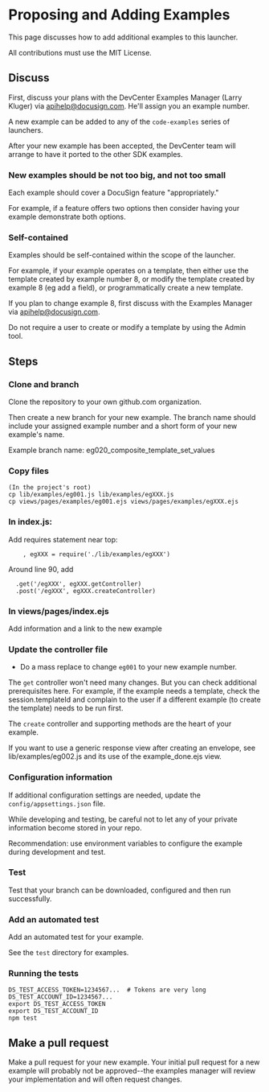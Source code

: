 # Proposing and Adding Examples

This page discusses how to add additional examples to this launcher.

All contributions must use the MIT License.

## Discuss
First, discuss your plans with the DevCenter Examples Manager 
(Larry Kluger) via apihelp@docusign.com. He'll assign you an example number.

A new example can be added to any of the `code-examples` series of 
launchers.

After your new example has been accepted, the DevCenter team will
arrange to have it ported to the other SDK examples.

### New examples should be not too big, and not too small
Each example should cover a DocuSign feature "appropriately."

For example, if a feature offers two options then consider
having your example demonstrate both options.

### Self-contained
Examples should be self-contained within the scope of the
launcher. 

For example, if your example operates on a template,
then either use the template created by example number 8, 
or modify the template created by example 8 (eg add a field),
or programmatically create a new template.

If you plan to change example 8, first discuss with the
Examples Manager via apihelp@docusign.com. 

Do not require a user to create or modify a template by
using the Admin tool.

## Steps

### Clone and branch
Clone the repository to your own github.com organization.

Then create a new branch for your new example. 
The branch name should include your assigned example 
number and a short form of your new example's name.

Example branch name: eg020_composite_template_set_values

### Copy files

````
(In the project's root)
cp lib/examples/eg001.js lib/examples/egXXX.js 
cp views/pages/examples/eg001.ejs views/pages/examples/egXXX.ejs 
````

### In index.js:

Add requires statement near top:
````
    , egXXX = require('./lib/examples/egXXX')
````

Around line 90, add
````
  .get('/egXXX', egXXX.getController)
  .post('/egXXX', egXXX.createController)
````

### In views/pages/index.ejs
Add information and a link to the new example

### Update the controller file

* Do a mass replace to change `eg001` to your new example number. 

The `get` controller won't need many changes. But you can check 
additional prerequisites here. For example, if the example needs
a template, check the session.templateId and complain to the
user if a different example (to create the template) needs to be
run first.

The `create` controller and supporting methods are the heart of your example.

If you want to use a generic response view after creating an envelope,
see lib/examples/eg002.js and its use of the example_done.ejs view.

### Configuration information
If additional configuration settings are needed, update the
`config/appsettings.json` file. 

While developing and testing, be careful not to let any of your
private information become stored in your repo.

Recommendation: use environment variables to configure
the example during development and test.

### Test
Test that your branch can be downloaded, configured and then
run successfully. 

### Add an automated test
Add an automated test for your example. 

See the `test` directory for examples.

### Running the tests

````
DS_TEST_ACCESS_TOKEN=1234567...  # Tokens are very long
DS_TEST_ACCOUNT_ID=1234567...
export DS_TEST_ACCESS_TOKEN
export DS_TEST_ACCOUNT_ID
npm test
````

## Make a pull request
Make a pull request for your new example. Your initial pull 
request for a new example will probably not be 
approved--the examples manager will review your implementation 
and will often request changes.
